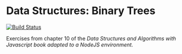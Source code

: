 Data Structures: Binary Trees
=============================

[![Build Status](https://travis-ci.org/Chareesa/BinarySearchTree.svg?branch=master)](https://travis-ci.org/Chareesa/BinarySearchTree)

Exercises from chapter 10 of the <em>Data Structures and Algorithms with Javascript<em> book adapted to a NodeJS environment.
